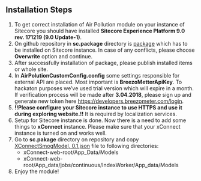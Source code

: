 ## Installation Steps

1.	To get correct installation of Air Pollution module on your instance of Sitecore you should have installed **Sitecore Experience Platform 9.0 rev. 171219 (9.0 Update-1)**.
2.	On github repository in **sc.package** directory is [package](../sc.package/AirPollution-LasVegans-Hackathon-2018-1.0.0.zip) which has to be installed on Sitecore instance. In case of any conflicts, please choose **Overwrite** option and continue.
3.	After successfully installation of package, please publish installed items or whole site.
4.	In **AirPolutionCustomConfig.config** some settings responsible for external API are placed. Most important is **BreezoMetterApiKey**. To hackaton purposes we’ve used trial version which will expire in a month. If verification process will be made after **3.04.2018**, please sign up and generate new token here https://developers.breezometer.com/login.
5.	**!!Please configure your Sitecore instance to use HTTPS and use it during exploring website.!!** It is required by localization services.
6.	Setup for Sitecore instance is done. Now there is a need to add some things to **xConnect** instance. Please make sure that your xConnect instance is turned on and works well.
7.	Go to **sc.pakage** directory on repository and copy [XConnectSmogModel, 0.1.json](../sc.package/XConnectSmogModel,%200.1.json) file to following directories:
	-	xConnect-web-root/App_Data/Models
	- xConnect-web-root/App_data/jobs/continuous/IndexWorker/App_data/Models
8. Enjoy the module!
